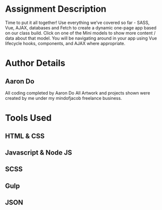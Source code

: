 # Assignment Description
Time to put it all together! Use everything we’ve covered so far - SASS, Vue, AJAX, databases
and Fetch to create a dynamic one-page app based on our class build. Click on one of the Mini
models to show more content / data about that model. You will be navigating around in your app
using Vue lifecycle hooks, components, and AJAX where appropriate.

# Author Details
## Aaron Do
All coding completed by Aaron Do
All Artwork and projects shown were created by me under my mindofjacob freelance business.

# Tools Used
## HTML & CSS
## Javascript & Node JS
## SCSS
## Gulp
## JSON

